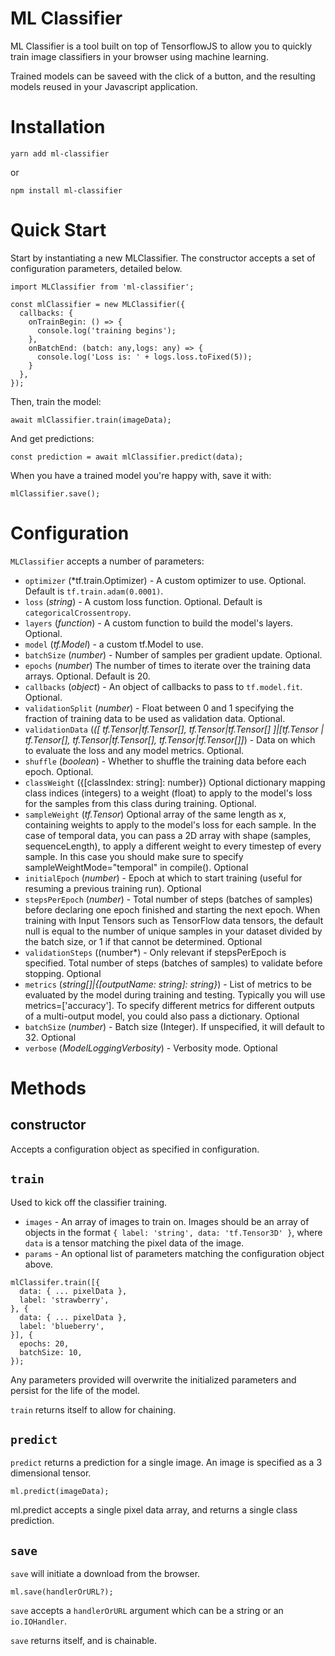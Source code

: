 # ML Classifier

ML Classifier is a tool built on top of TensorflowJS to allow you to quickly train image classifiers in your browser using machine learning.

Trained models can be saveed with the click of a button, and the resulting models reused in your Javascript application.

# Installation

```
yarn add ml-classifier
```

or

```
npm install ml-classifier
```

# Quick Start

Start by instantiating a new MLClassifier. The constructor accepts a set of configuration parameters, detailed below.

```
import MLClassifier from 'ml-classifier';

const mlClassifier = new MLClassifier({
  callbacks: {
    onTrainBegin: () => {
      console.log('training begins');
    },
    onBatchEnd: (batch: any,logs: any) => {
      console.log('Loss is: ' + logs.loss.toFixed(5));
    }
  },
});
```

Then, train the model:

```
await mlClassifier.train(imageData);
```

And get predictions:

```
const prediction = await mlClassifier.predict(data);
```

When you have a trained model you're happy with, save it with:

```
mlClassifier.save();
```

# Configuration

`MLClassifier` accepts a number of parameters:

* `optimizer` (*tf.train.Optimizer) - A custom optimizer to use. Optional. Default is `tf.train.adam(0.0001)`.
* `loss` (*string*) - A custom loss function. Optional. Default is `categoricalCrossentropy`.
* `layers` (*function*) - A custom function to build the model's layers. Optional.
* `model` (*tf.Model*) - a custom tf.Model to use.
* `batchSize` (*number*) - Number of samples per gradient update. Optional.
* `epochs` (*number*) The number of times to iterate over the training data arrays. Optional. Default is 20.
* `callbacks` (*object*) - An object of callbacks to pass to `tf.model.fit`. Optional.
* `validationSplit` (*number*) - Float between 0 and 1 specifying the fraction of training data to be used as validation data. Optional.
* `validationData` (*([ tf.Tensor|tf.Tensor[], tf.Tensor|tf.Tensor[] ]|[tf.Tensor | tf.Tensor[], tf.Tensor|tf.Tensor[], tf.Tensor|tf.Tensor[]]*) - Data on which to evaluate the loss and any model metrics. Optional.
* `shuffle` (*boolean*) - Whether to shuffle the training data before each epoch. Optional.
* `classWeight` ({[classIndex: string]: number}) Optional dictionary mapping class indices (integers) to a weight (float) to apply to the model's loss for the samples from this class during training. Optional.
* `sampleWeight` (*tf.Tensor*) Optional array of the same length as x, containing weights to apply to the model's loss for each sample. In the case of temporal data, you can pass a 2D array with shape (samples, sequenceLength), to apply a different weight to every timestep of every sample. In this case you should make sure to specify sampleWeightMode="temporal" in compile(). Optional
* `initialEpoch` (*number*) - Epoch at which to start training (useful for resuming a previous training run). Optional
* `stepsPerEpoch` (*number*) - Total number of steps (batches of samples) before declaring one epoch finished and starting the next epoch. When training with Input Tensors such as TensorFlow data tensors, the default null is equal to the number of unique samples in your dataset divided by the batch size, or 1 if that cannot be determined. Optional
* `validationSteps` ((number*) - Only relevant if stepsPerEpoch is specified. Total number of steps (batches of samples) to validate before stopping. Optional
* `metrics` (*string[]|{[outputName: string]: string}*) - List of metrics to be evaluated by the model during training and testing. Typically you will use metrics=['accuracy']. To specify different metrics for different outputs of a multi-output model, you could also pass a dictionary. Optional
* `batchSize` (*number*) - Batch size (Integer). If unspecified, it will default to 32. Optional
* `verbose` (*ModelLoggingVerbosity*) - Verbosity mode. Optional

# Methods

## constructor

Accepts a configuration object as specified in configuration.

## `train`

Used to kick off the classifier training.

* `images` - An array of images to train on. Images should be an array of objects in the format `{ label: 'string', data: 'tf.Tensor3D' }`, where `data` is a tensor matching the pixel data of the image.
* `params` - An optional list of parameters matching the configuration object above.

```
mlClassifer.train([{
  data: { ... pixelData },
  label: 'strawberry',
}, {
  data: { ... pixelData },
  label: 'blueberry',
}], {
  epochs: 20,
  batchSize: 10,
});
```

Any parameters provided will overwrite the initialized parameters and persist for the life of the model.

`train` returns itself to allow for chaining.

## `predict`

`predict` returns a prediction for a single image. An image is specified as a 3 dimensional tensor.

```
ml.predict(imageData);
```

ml.predict accepts a single pixel data array, and returns a single class prediction.

## `save`

`save` will initiate a download from the browser.

```
ml.save(handlerOrURL?);
```

`save` accepts a `handlerOrURL` argument which can be a string or an `io.IOHandler`.

`save` returns itself, and is chainable.
